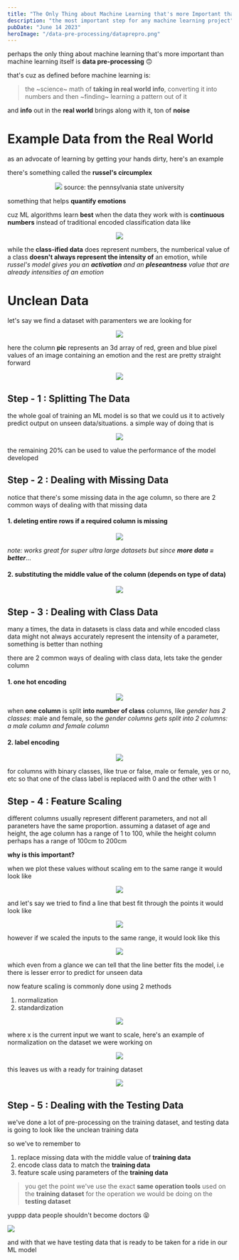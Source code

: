 ```yaml
---
title: "The Only Thing about Machine Learning that's more Important than Machine Learning"
description: "the most important step for any machine learning project"
pubDate: "June 14 2023"
heroImage: "/data-pre-processing/dataprepro.png"
---
```


perhaps the only thing about machine learning that's more important than machine learning itself is **data pre-processing** 🙃

that's cuz as defined before machine learning is:

> the ~science~ math of **taking in real world info**, converting it into numbers and then ~finding~ learning a pattern out of it

and **info** out in the **real world** brings along with it, ton of **noise**

# Example Data from the Real World

as an advocate of learning by getting your hands dirty, here's an example

there's something called the **russel's circumplex**

<center>

![](https://psu.pb.unizin.org/app/uploads/sites/251/2020/12/Screen-Shot-2021-02-03-at-1.41.51-PM.png)
source: the pennsylvania state university

</center>

something that helps **quantify emotions**

cuz ML algorithms learn **best** when the data they work with is **continuous numbers** instead of traditional encoded classification data like

<center>

![](/data-pre-processing/class-emotion.png)

</center>

while the **class-ified data** does represent numbers, the numberical value of a class **doesn't always represent the intensity of** an emotion, while _russel's model gives you an **activation** and an **pleseantness** value that are already intensities of an emotion_

# Unclean Data

let's say we find a dataset with paramenters we are looking for

<center>

![](/data-pre-processing/unclean.png)

</center>

here the column **pic** represents an 3d array of red, green and blue pixel values of an image containing an emotion and the rest are pretty straight forward

<center>

![](/data-pre-processing/image2layers.png)

</center>

## Step - 1 : Splitting The Data

the whole goal of training an ML model is so that we could us it to actively predict output on unseen data/situations. a simple way of doing that is

<center>

![](/data-pre-processing/splitting.png)

</center>

the remaining 20% can be used to value the performance of the model developed

## Step - 2 : Dealing with Missing Data

notice that there's some missing data in the age column,
so there are 2 common ways of dealing with that missing data

#### 1. deleting entire rows if a required column is missing

<center>

![](/data-pre-processing/delete.png)

</center>

_note: works great for super ultra large datasets but since **more data = better**_...

#### 2. substituting the middle value of the column (depends on type of data)

<center>

![](/data-pre-processing/middle.png)

</center>

## Step - 3 : Dealing with Class Data

many a times, the data in datasets is class data and while encoded class data might not always accurately represent the intensity of a parameter, something is better than nothing

there are 2 common ways of dealing with class data, lets take the gender column

#### 1. one hot encoding

<center>

![](/data-pre-processing/one-hot-encoding.png)

</center>

when **one column** is split **into number of class** columns, like _gender has 2 classes_: male and female, so the _gender columns gets split into 2 columns: a male column and female column_

#### 2. label encoding

<center>

![](/data-pre-processing/label-encoding.png)

</center>

for columns with binary classes, like true or false, male or female, yes or no, etc so that one of the class label is replaced with 0 and the other with 1

## Step - 4 : Feature Scaling

different columns usually represent different parameters, and not all paraneters have the same proportion. assuming a dataset of age and height, the age column has a range of 1 to 100, while the height column perhaps has a range of 100cm to 200cm

**why is this important?**

when we plot these values without scaling em to the same range it would look like

<center>

![](/data-pre-processing/unscaled.png)

</center>

and let's say we tried to find a line that best fit through the points it would look like

<center>

![](/data-pre-processing/line-unscaled.png)

</center>

however if we scaled the inputs to the same range, it would look like this

<center>

![](/data-pre-processing/line-scaled.png)

</center>

which even from a glance we can tell that the line better fits the model, i.e there is lesser error to predict for unseen data

now feature scaling is commonly done using 2 methods

1.  normalization
2.  standardization

<center>

![](/data-pre-processing/norm-vs-stand.png)

</center>

where x is the current input we want to scale, here's an example of normalization on the dataset we were working on

<center>

![](/data-pre-processing/normalization.png)

</center>

this leaves us with a ready for training dataset

<center>

![](/data-pre-processing/clean-training.png)

</center>

## Step - 5 : Dealing with the Testing Data

we've done a lot of pre-processing on the training dataset, and testing data is going to look like the unclean training data

so we've to remember to

1. replace missing data with the middle value of **training data**
2. encode class data to match the **training data**
3. feature scale using parameters of the **training data**

> you get the point we've use the exact **same operation tools** used on the **training dataset** for the operation we would be doing on the **testing dataset**

yuppp data people shouldn't become doctors 😝

![](/data-pre-processing/clean-testing.png)

and with that we have testing data that is ready to be taken for a ride in our ML model

